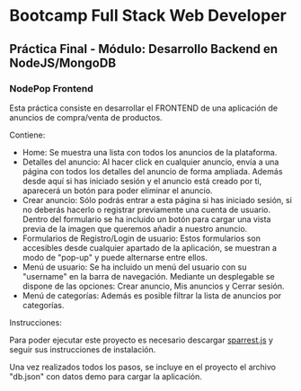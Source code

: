 # Bootcamp Full Stack Web Developer #


## Práctica Final - Módulo: Desarrollo Backend en NodeJS/MongoDB

### NodePop Frontend

Esta práctica consiste en desarrollar el FRONTEND de una aplicación de anuncios de compra/venta de productos.

Contiene:

- Home: Se muestra una lista con todos los anuncios de la plataforma.
- Detalles del anuncio: Al hacer click en cualquier anuncio, envía a una página con todos los detalles del anuncio de forma ampliada. Además desde aquí si has iniciado sesión y el anuncio está creado por ti, aparecerá un botón para poder eliminar el anuncio.
- Crear anuncio: Sólo podrás entrar a esta página si has iniciado sesión, si no deberás hacerlo o registrar previamente una cuenta de usuario. Dentro del formulario se ha incluido un botón para cargar una vista previa de la imagen que queremos añadir a nuestro anuncio.
- Formularios de Registro/Login de usuario: Estos formularios son accesibles desde cualquier apartado de la aplicación, se muestran a modo de "pop-up" y puede alternarse entre ellos.
- Menú de usuario: Se ha incluido un menú del usuario con su "username" en la barra de navegación. Mediante un desplegable se dispone de las opciones: Crear anuncio, Mis anuncios y Cerrar sesión.
- Menú de categorías: Además es posible filtrar la lista de anuncios por categorías.

Instrucciones:

Para poder ejecutar este proyecto es necesario descargar [sparrest.js](https://github.com/kasappeal/sparrest.js) y seguir sus instrucciones de instalación.

Una vez realizados todos los pasos, se incluye en el proyecto el archivo "db.json" con datos demo para cargar la aplicación.

